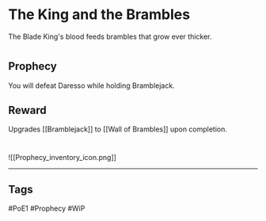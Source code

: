 # The King and the Brambles
The Blade King's blood feeds brambles that grow ever thicker.
#
## Prophecy
You will defeat Daresso while holding Bramblejack.
## Reward
Upgrades [[Bramblejack]] to [[Wall of Brambles]] upon completion. 

#
![[Prophecy_inventory_icon.png]]

---
## Tags
#PoE1 
#Prophecy
#WiP 